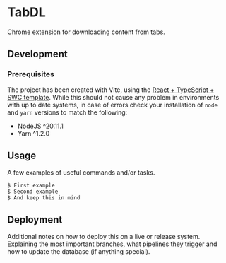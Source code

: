 # TabDL

Chrome extension for downloading content from tabs.

## Development

### Prerequisites

The project has been created with Vite, using the [React + TypeScript + SWC template][template-docs].
While this should not cause any problem in environments with up to date systems, in case of errors
check your installation of `node` and `yarn` versions to match the following:

* NodeJS ^20.11.1
* Yarn ^1.2.0



<!-- ### Installation

A step by step guide that will tell you how to get the development environment up and running.

```text
$ First step
$ Another step
$ Final step
``` -->


## Usage

A few examples of useful commands and/or tasks.

```text
$ First example
$ Second example
$ And keep this in mind
```

## Deployment

Additional notes on how to deploy this on a live or release system. Explaining the most important branches, what pipelines they trigger and how to update the database (if anything special).

[template-docs]: https://github.com/vitejs/vite-plugin-react-swc
